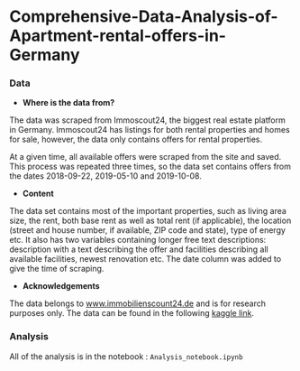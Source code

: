 # Comprehensive-Data-Analysis-of-Apartment-rental-offers-in-Germany

### Data
* **Where is the data from?**

The data was scraped from Immoscout24, the biggest real estate platform in Germany. Immoscout24 has listings for both rental properties and homes for sale, however, the data only contains offers for rental properties.

At a given time, all available offers were scraped from the site and saved. This process was repeated three times, so the data set contains offers from the dates 2018-09-22, 2019-05-10 and 2019-10-08.


* **Content**

The data set contains most of the important properties, such as living area size, the rent, both base rent as well as total rent (if applicable), the location (street and house number, if available, ZIP code and state), type of energy etc. It also has two variables containing longer free text descriptions: description with a text describing the offer and facilities describing all available facilities, newest renovation etc. The date column was added to give the time of scraping.

* **Acknowledgements**

The data belongs to www.immobilienscount24.de and is for research purposes only. The data can be found in the following [kaggle link](https://www.kaggle.com/corrieaar/apartment-rental-offers-in-germany).

### Analysis
All of the analysis is in the notebook : `Analysis_notebook.ipynb`